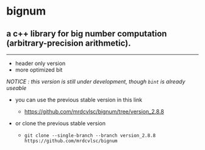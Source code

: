 # bignum

## a c++ library for big number computation (arbitrary-precision arithmetic).

------------------------------------------------------------------

- header only version
- more optimized bit

_NOTICE : this version is still under development, though ```bint``` is already useable_

- you can use the previous stable version in this link
  - https://github.com/mrdcvlsc/bignum/tree/version_2.8.8

- or clone the previous stable version
  - ```git clone --single-branch --branch version_2.8.8 https://github.com/mrdcvlsc/bignum```
